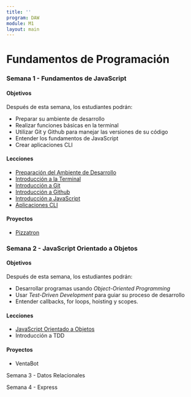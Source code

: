 ```yaml
---
title: ''
program: DAW
module: M1
layout: main
---
```


# Fundamentos de Programación

### Semana 1 - Fundamentos de JavaScript

#### Objetivos

Después de esta semana, los estudiantes podrán:

* Preparar su ambiente de desarrollo
* Realizar funciones básicas en la terminal
* Utilizar Git y Github para manejar las versiones de su código
* Entender los fundamentos de JavaScript
* Crear aplicaciones CLI

#### Lecciones

* [Preparación del Ambiente de Desarrollo](/daw/m1/preparacion_del_ambiente_de_desarrollo)
* [Introducción a la Terminal](/daw/m1/introduccion_a_la_terminal)
* [Introducción a Git](/daw/m1/introduccion_a_git)
* [Introducción a Github](/daw/m1/introduccion_a_github)
* [Introducción a JavaScript](/daw/m1/introduccion_a_javascript)
* [Aplicaciones CLI](/daw/m1/aplicaciones_cli)

#### Proyectos

* [Pizzatron](/daw/m1/pizzatron)

### Semana 2 - JavaScript Orientado a Objetos

#### Objetivos

Después de esta semana, los estudiantes podrán:

* Desarrollar programas usando *Object-Oriented Programming*
* Usar *Test-Driven Development* para guiar su proceso de desarrollo
* Entender callbacks, for loops, hoisting y scopes.

#### Lecciones

* [JavaScript Orientado a Objetos](/daw/m1/javascript_orientado_a_objetos)
* Introducción a TDD

#### Proyectos

* VentaBot

Semana 3 - Datos Relacionales

Semana 4 - Express
